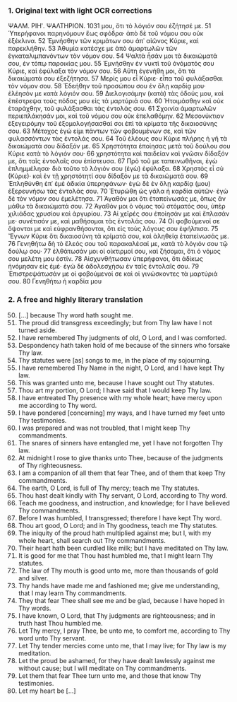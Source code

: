 ### 1. Original text with light OCR corrections

ΨΑΛΜ. ΡΙΗʹ.
ΨΑΛΤΗΡΙΟΝ. 1031
μου, ὅτι τὸ λόγιόν σου ἐζήτησέ με.
51 Ὑπερήφανοι παρηνόμουν ἕως σφόδρα· ἀπὸ δὲ τοῦ νόμου σου οὐκ ἐξέκλινα.
52 Ἐμνήσθην τῶν κριμάτων σου ἀπ᾿ αἰῶνος Κύριε, καὶ παρεκλήθην.
53 Ἀθυμία κατέσχε με ἀπὸ ἁμαρτωλῶν τῶν ἐγκαταλιμπανόντων τὸν νόμον σου.
54 Ψαλτὰ ἦσάν μοι τὰ δικαιώματά σου, ἐν τόπῳ παροικίας μου.
55 Ἐμνήσθην ἐν νυκτὶ τοῦ ὀνόματός σου Κύριε, καὶ ἐφύλαξα τὸν νόμον σου.
56 Αὕτη ἐγενήθη μοι, ὅτι τὰ δικαιώματά σου ἐξεζήτησα.
57 Μερίς μου εἶ Κύριε· εἶπα τοῦ φυλάξασθαι τὸν νόμον σου.
58 Ἐδεήθην τοῦ προσώπου σου ἐν ὅλῃ καρδίᾳ μου· ἐλέησόν με κατὰ λόγιόν σου.
59 Διελογισάμην (κατὰ) τὰς ὁδούς μου, καὶ ἐπέστρεψα τοὺς πόδας μου εἰς τὰ μαρτύριά σου.
60 Ἡτοιμάσθην καὶ οὐκ ἐταράχθην, τοῦ φυλάξασθαι τὰς ἐντολάς σου.
61 Σχοινία ἁμαρτωλῶν περιεπλάκησάν μοι, καὶ τοῦ νόμου σου οὐκ ἐπελαθόμην.
62 Μεσονύκτιον ἐξεγειρόμην τοῦ ἐξομολογήσασθαί σοι ἐπὶ τὰ κρίματα τῆς δικαιοσύνης σου.
63 Μέτοχος ἐγώ εἰμι πάντων τῶν φοβουμένων σε, καὶ τῶν φυλασσόντων τὰς ἐντολάς σου.
64 Τοῦ ἐλέους σου Κύριε πλήρης ἡ γῆ τὰ δικαιώματά σου δίδαξόν με.
65 Χρηστότητα ἐποίησας μετὰ τοῦ δούλου σου Κύριε κατὰ τὸ λόγιόν σου·
66 χρηστότητα καὶ παιδείαν καὶ γνῶσιν δίδαξόν με, ὅτι ταῖς ἐντολαῖς σου ἐπίστευσα.
67 Πρὸ τοῦ με ταπεινωθῆναι, ἐγὼ ἐπλημμέλησα· διὰ τοῦτο τὸ λόγιόν σου (ἐγὼ) ἐφύλαξα.
68 Χρηστὸς εἶ σὺ (Κύριε)· καὶ ἐν τῇ χρηστότητί σου δίδαξόν με τὰ δικαιώματά σου.
69 Ἐπληθύνθη ἐπ᾿ ἐμὲ ἀδικία ὑπερηφάνων· ἐγὼ δὲ ἐν ὅλῃ καρδίᾳ (μου) ἐξερευνήσω τὰς ἐντολάς σου.
70 Ἐτυρώθη ὡς γάλα ἡ καρδία αὐτῶν· ἐγὼ δὲ τὸν νόμον σου ἐμελέτησα.
71 Ἀγαθόν μοι ὅτι ἐταπείνωσάς με, ὅπως ἂν μάθω τὰ δικαιώματά σου.
72 Ἀγαθόν μοι ὁ νόμος τοῦ στόματός σου, ὑπὲρ χιλιάδας χρυσίου καὶ ἀργυρίου.
73 Αἱ χεῖρές σου ἐποίησάν με καὶ ἔπλασάν με· συνέτισόν με, καὶ μαθήσομαι τὰς ἐντολάς σου.
74 Οἱ φοβούμενοί σε ὄψονται με καὶ εὐφρανθήσονται, ὅτι εἰς τοὺς λόγους σου ἐφήλπισα.
75 Ἔγνων Κύριε ὅτι δικαιοσύνη τὰ κρίματά σου, καὶ ἀληθείᾳ ἐταπείνωσάς με.
76 Γενηθήτω δὴ τὸ ἔλεός σου τοῦ παρακαλέσαί με, κατὰ τὸ λόγιόν σου τῷ δούλῳ σου·
77 ἐλθάτωσάν μοι οἱ οἰκτιρμοί σου, καὶ ζήσομαι, ὅτι ὁ νόμος σου μελέτη μου ἐστίν.
78 Αἰσχυνθήτωσαν ὑπερήφανοι, ὅτι ἀδίκως ἠνόμησαν εἰς ἐμέ· ἐγὼ δὲ ἀδολεσχήσω ἐν ταῖς ἐντολαῖς σου.
79 Ἐπιστρεψάτωσάν με οἱ φοβούμενοί σε καὶ οἱ γινώσκοντες τὰ μαρτύριά σου.
80 Γενηθήτω ἡ καρδία μου

### 2. A free and highly literary translation

50. [...] because Thy word hath sought me.
51. The proud did transgress exceedingly;
    but from Thy law have I not turned aside.
52. I have remembered Thy judgments of old, O Lord,
    and I was comforted.
53. Despondency hath taken hold of me because of the sinners
    who forsake Thy law.
54. Thy statutes were [as] songs to me,
    in the place of my sojourning.
55. I have remembered Thy Name in the night, O Lord,
    and I have kept Thy law.
56. This was granted unto me,
    because I have sought out Thy statutes.
57. Thou art my portion, O Lord;
    I have said that I would keep Thy law.
58. I have entreated Thy presence with my whole heart;
    have mercy upon me according to Thy word.
59. I have pondered [concerning] my ways,
    and I have turned my feet unto Thy testimonies.
60. I was prepared and was not troubled,
    that I might keep Thy commandments.
61. The snares of sinners have entangled me,
    yet I have not forgotten Thy law.
62. At midnight I rose to give thanks unto Thee,
    because of the judgments of Thy righteousness.
63. I am a companion of all them that fear Thee,
    and of them that keep Thy commandments.
64. The earth, O Lord, is full of Thy mercy;
    teach me Thy statutes.
65. Thou hast dealt kindly with Thy servant, O Lord,
    according to Thy word.
66. Teach me goodness, and instruction, and knowledge;
    for I have believed Thy commandments.
67. Before I was humbled, I transgressed;
    therefore I have kept Thy word.
68. Thou art good, O Lord;
    and in Thy goodness, teach me Thy statutes.
69. The iniquity of the proud hath multiplied against me;
    but I, with my whole heart, shall search out Thy commandments.
70. Their heart hath been curdled like milk;
    but I have meditated on Thy law.
71. It is good for me that Thou hast humbled me,
    that I might learn Thy statutes.
72. The law of Thy mouth is good unto me,
    more than thousands of gold and silver.
73. Thy hands have made me and fashioned me;
    give me understanding, that I may learn Thy commandments.
74. They that fear Thee shall see me and be glad,
    because I have hoped in Thy words.
75. I have known, O Lord, that Thy judgments are righteousness;
    and in truth hast Thou humbled me.
76. Let Thy mercy, I pray Thee, be unto me, to comfort me,
    according to Thy word unto Thy servant.
77. Let Thy tender mercies come unto me, that I may live;
    for Thy law is my meditation.
78. Let the proud be ashamed, for they have dealt lawlessly against me without cause;
    but I will meditate on Thy commandments.
79. Let them that fear Thee turn unto me,
    and those that know Thy testimonies.
80. Let my heart be [...]